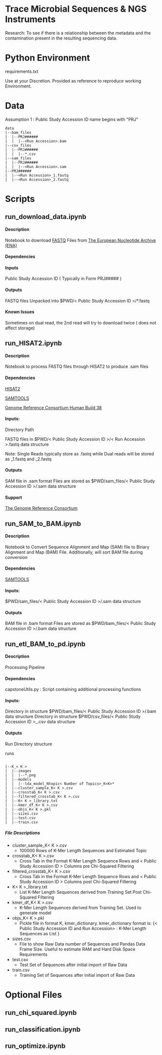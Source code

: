 # Trace Microbial Sequences & NGS Instruments

Research: To see if there is a relationship between the metadata and the contamination present in the resulting sequencing data.

# Python Environment

requirements.txt

Use at your Discretion. Provided as reference to reproduce working Environment. 

# Data

Assumption 1 : Public Study Accession ID name begins with "PRJ"
``` 
data
|--bam_files
|  |--PRJ######
|  |  |--<Run Accession>.bam
|--csv_files
|  |--PRJ######
|  |  |--*.csv
|--sam_files
|  |--PRJ######
|  |  |--<Run Accession>.sam
|--PRJ######
|  |--<Run Accession>_1.fastq
|  |--<Run Accession>_2.fastq
```
# Scripts

## run_download_data.ipynb


#### Description

Notebook to download [FASTQ](https://support.illumina.com/bulletins/2016/04/fastq-files-explained.html) Files from [The European Nucleotide Archive (ENA)](https://www.ebi.ac.uk/ena/portal)

#### Dependencies 

#### Inputs

Public Study Accession ID ( Typically in Form PRJ##### )

#### Outputs

FASTQ files Unpacked into $PWD/< Public Study Accession ID >/*.fastq

#### Known Issues

Sometimes on dual read, the 2nd read will try to download twice ( does not affect storage)

## run_HISAT2.ipynb

#### Description

Notebook to process FASTQ files through HISAT2 to produce .sam files

#### Dependencies

[HISAT2](https://daehwankimlab.github.io/hisat2/)

[SAMTOOLS](https://www.htslib.org/)

[Genome Reference Consortium Human Build 38](https://genome-idx.s3.amazonaws.com/hisat/grch38_genome.tar.gz)

#### Inputs: 

Directory Path

FASTQ files in $PWD/< Public Study Accession ID >/< Run Accession >.fastq data structure

Note: Single Reads typically store as <Run Accession>.fastq while Dual reads will be stored as <Run Accession>_1.fastq and <Run Accession>_2.fastq

#### Outputs

SAM file in .sam format
Files are stored as $PWD/sam_files/< Public Study Accession ID >/<Run Accession>.sam data structure

#### Support 
[The Genome Reference Consortium](https://www.ncbi.nlm.nih.gov/grc)

## run_SAM_to_BAM.ipynb

#### Description

Notebook to Convert Sequence Alignment and Map (SAM) file to  Binary Alignment and Map (BAM) File. Additionally, will sort BAM file during conversion

#### Dependencies 

[SAMTOOLS](https://www.htslib.org/)

#### Inputs: 

$PWD/sam_files/< Public Study Accession ID >/<Run Accession>.sam data structure

#### Outputs

BAM file in .bam format
Files are stored as $PWD/bam_files/< Public Study Accession ID >/<Run Accession>.bam data structure

## run_etl_BAM_to_pd.ipynb

#### Description

Processing Pipeline

#### Dependencies 

capstoneUtils.py : Script containing additional processing functions

#### Inputs: 

Directory in structure $PWD/bam_files/< Public Study Accession ID >/<Run Accession>.bam data structure
Directory in structure $PWD/csv_files/< Public Study Accession ID >_<Run Accession>.csv data structure


#### Outputs

Run Directory structure

runs
```

|--K_< K >
|  |--images
|  |  |--*.png
|  |--models
|  |  |--lda_model_Ntopic< Number of Topics>_K<K>*
|  |--cluster_sample_K< K >.csv
|  |--crosstab_K< K >.csv
|  |--filtered_crosstab_K< K >.csv
|  |--K< K >_library.txt
|  |--kmer_df_K< K >.csv
|  |--objs_K< K >.pkl
|  |--sizes.csv
|  |--test.csv
|  |--train.csv

```
##### File Descriptions 

- cluster_sample_K< K >.csv
    - 100000 Rows of K-Mer Length Sequences and Estimated Topic
- crosstab_K< K >.csv
    - Cross Tab in the Format K-Mer Length Sequence Rows and < Public Study Accession ID > Columns pre Chi-Squared Filtering 
- filtered_crosstab_K< K >.csv
    - Cross Tab in the Format K-Mer Length Sequence Rows and < Public Study Accession ID > Columns post Chi-Squared Filtering 
- K< K >_library.txt
    - List K-Mer Length Sequences derived from Training Set Post Chi-Squared Filtering 
- kmer_df_K< K >.csv
    - K-Mer Length Sequences derived from Training Set. Used to generate model
- objs_K< K >.pkl
    - Pickle file in format K, kmer_dictionary. kmer_dictionary format is: {< Public Study Accession ID and Run Accession> : K-Mer Length Sequences as List  }
- sizes.csv
    - File to show Raw Data number of Sequences and Pandas Data Frame Size. Useful to estimate RAM and Hard Disk Space Requirements 
- test.csv
    - Test Set of Sequences after initial import of Raw Data 
- train.csv
    - Training Set of Sequences after initial import of Raw Data  

# Optional Files

## run_chi_squared.ipynb
## run_classification.ipynb
## run_optimize.ipynb
